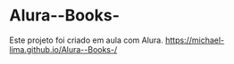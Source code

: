 # Alura--Books-
 Este projeto foi criado em aula com Alura.
https://michael-lima.github.io/Alura--Books-/
